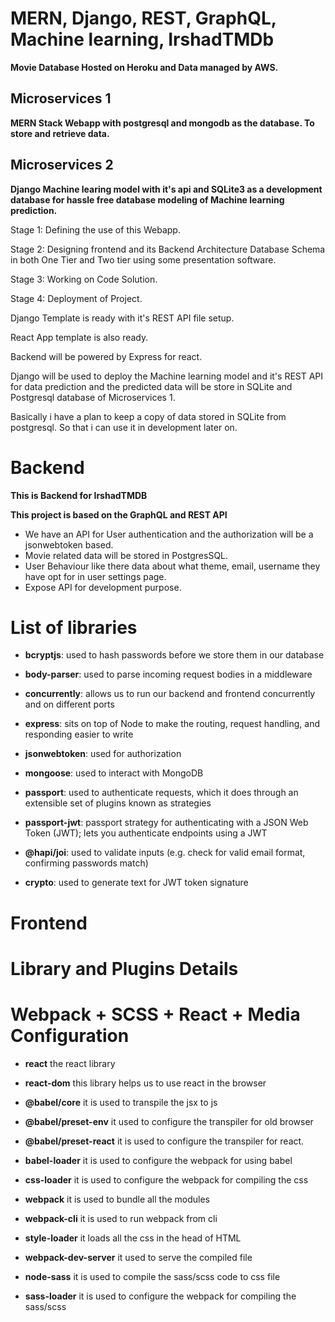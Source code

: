 # MERN, Django, REST, GraphQL, Machine learning, IrshadTMDb

**Movie Database Hosted on Heroku and Data managed by AWS.**

## Microservices 1

**MERN Stack Webapp with postgresql and mongodb as the database. To store and retrieve data.**

## Microservices 2

**Django Machine learing model with it's api and SQLite3 as a development database for hassle free database modeling of Machine learning prediction.**

Stage 1: Defining the use of this Webapp.

Stage 2: Designing frontend and its Backend Architecture Database Schema in both One Tier and Two tier using some presentation software.

Stage 3: Working on Code Solution.

Stage 4: Deployment of Project.

Django Template is ready with it's REST API file setup.

React App template is also ready.

Backend will be powered by Express for react.

Django will be used to deploy the Machine learning model and it's REST API for data prediction and the predicted data will be store in SQLite and Postgresql database of Microservices 1.

Basically i have a plan to keep a copy of data stored in SQLite from postgresql. So that i can use it in development later on.


# Backend

**This is Backend for IrshadTMDB**

**This project is based on the GraphQL and REST API**

* We have an API for User authentication and the authorization will be a jsonwebtoken based.
* Movie related data will be stored in PostgresSQL.
* User Behaviour like there data about what theme, email, username they have opt for in user settings page.
* Expose API for development purpose.

# List of libraries

* **bcryptjs**: used to hash passwords before we store them in our database

* **body-parser**: used to parse incoming request bodies in a middleware

* **concurrently**: allows us to run our backend and frontend concurrently and on different ports

* **express**: sits on top of Node to make the routing, request handling, and responding easier to write

* **jsonwebtoken**: used for authorization

* **mongoose**: used to interact with MongoDB

* **passport**: used to authenticate requests, which it does through an extensible set of plugins known as strategies

* **passport-jwt**: passport strategy for authenticating with a JSON Web Token (JWT); lets you authenticate endpoints using a JWT

* **@hapi/joi**: used to validate inputs (e.g. check for valid email format, confirming passwords match)

* **crypto**: used to generate text for JWT token signature

# Frontend

# Library and Plugins Details

# Webpack + SCSS + React + Media Configuration

* **react** the react library

* **react-dom** this library helps us to use react in the browser

* **@babel/core** it is used to transpile the jsx to js

* **@babel/preset-env** it used to configure the transpiler for old browser

* **@babel/preset-react** it is used to configure the transpiler for react.

* **babel-loader** it is used to configure the webpack for using babel

* **css-loader** it is used to configure the webpack for compiling the css

* **webpack** it is used to bundle all the modules

* **webpack-cli** it is used to run webpack from cli

* **style-loader** it loads all the css in the head of HTML

* **webpack-dev-server** it used to serve the compiled file

* **node-sass** it is used to compile the sass/scss code to css file

* **sass-loader** it is used to configure the webpack for compiling the sass/scss